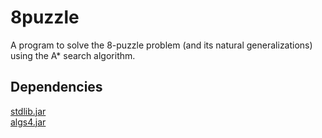 # 8puzzle
A program to solve the 8-puzzle problem (and its natural generalizations) using the A* search algorithm.

## Dependencies
[stdlib.jar](http://algs4.cs.princeton.edu/code/stdlib.jar)<br>
[algs4.jar](http://algs4.cs.princeton.edu/code/algs4.jar)
